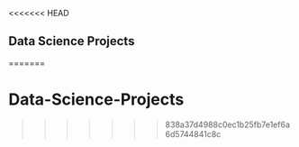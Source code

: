 <<<<<<< HEAD
## Data Science Projects
=======
# Data-Science-Projects
>>>>>>> 838a37d4988c0ec1b25fb7e1ef6a6d5744841c8c

